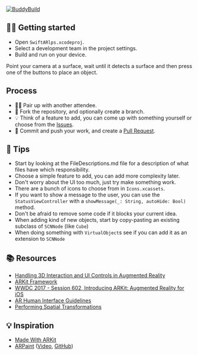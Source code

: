 [![BuddyBuild](https://dashboard.buddybuild.com/api/statusImage?appID=5a13e4c292ae680001a82664&branch=master&build=latest)](https://dashboard.buddybuild.com/apps/5a13e4c292ae680001a82664/build/latest?branch=master)

## 🏃‍♀️ Getting started

* Open `SwiftARlps.xcodeproj`.
* Select a development team in the project settings.
* Build and run on your device.

Point your camera at a surface, wait until it detects a surface and then press
one of the buttons to place an object.

## Process

* 👩‍👦 Pair up with another attendee.
* 🍴 Fork the repository, and optionally create a branch.
* 💡 Think of a feature to add, you can come up with something yourself or
  choose from the [Issues](https://github.com/TheSwiftAlps/SwiftARlps/issues).
* 🎯 Commit and push your work, and create a
  [Pull Request](https://github.com/TheSwiftAlps/SwiftARlps/pulls).

## 🦉 Tips

* Start by looking at the FileDescriptions.md file for a description of what
  files have which responsibility.
* Choose a simple feature to add, you can add more complexity later.
* Don't worry about the UI too much, just try make something work.
* There are a bunch of icons to choose from in `Icons.xcassets`.
* If you want to show a message to the user, you can use the
  `StatusViewController` with a `showMessage(_: String, autoHide: Bool)` method.
* Don't be afraid to remove some code if it blocks your current idea.
* When adding kind of new objects, start by copy-pasting an existing subclass of
  `SCNNode` (like `Cube`)
* When doing something with `VirtualObject`s see if you can add it as an
  extension to `SCNNode`

## 📚 Resources

* [Handling 3D Interaction and UI Controls in Augmented Reality](https://developer.apple.com/documentation/arkit/handling_3d_interaction_and_ui_controls_in_augmented_reality)
* [ARKit Framework](https://developer.apple.com/documentation/arkit)
* [WWDC 2017 - Session 602, Introducing ARKit: Augmented Reality for iOS ](https://developer.apple.com/videos/play/wwdc2017/602/)
* [AR Human Interface Guidelines](https://developer.apple.com/ios/human-interface-guidelines/technologies/augmented-reality/)
* [Performing Spatial Transformations](https://www.toptal.com/javascript/3d-graphics-a-webgl-tutorial#performing-spatial-transformations)

## 💡 Inspiration

* [Made With ARKit](http://www.madewitharkit.com)
* [ARPaint](https://www.toptal.com/swift/ios-arkit-tutorial-drawing-in-air-with-fingers)
  ([Video](https://www.youtube.com/watch?v=gb9E0n8m5pE),
  [GitHub](https://github.com/oabdelkarim/ARPaint))
